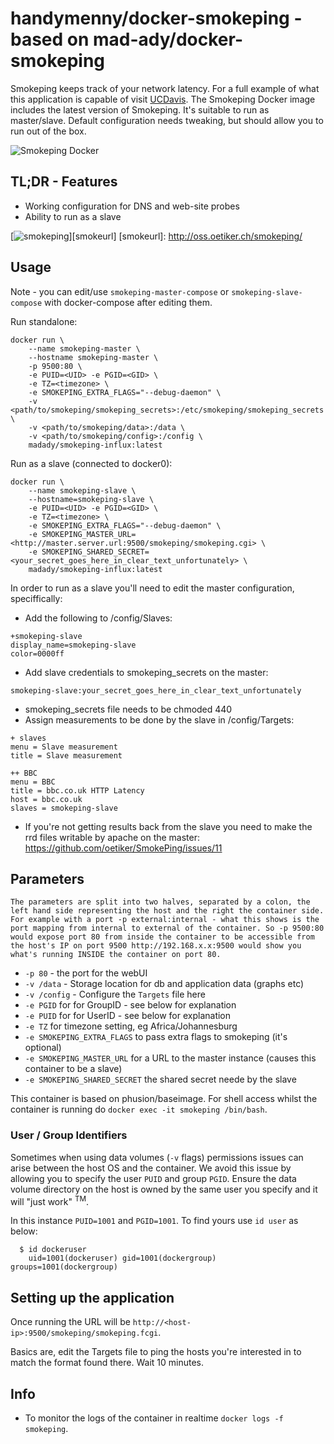 # handymenny/docker-smokeping - based on mad-ady/docker-smokeping

Smokeping keeps track of your network latency. For a full example of what this application is capable of visit [UCDavis](http://smokeping.ucdavis.edu/cgi-bin/smokeping.fcgi). The Smokeping Docker image includes the latest version of Smokeping. It's suitable to run as master/slave. Default configuration needs tweaking, but should allow you to run out of the box.

![Smokeping Docker](https://github.com/magicdude4eva/docker-smokeping/raw/master/docker-smokeping.png)

## TL;DR - Features
* Working configuration for DNS and web-site probes
* Ability to run as a slave

[![smokeping](http://oss.oetiker.ch/smokeping/inc/smokeping-logo.png)][smokeurl]
[smokeurl]: http://oss.oetiker.ch/smokeping/

## Usage

Note - you can edit/use `smokeping-master-compose` or `smokeping-slave-compose` with docker-compose after editing them.

Run standalone:

```
docker run \
    --name smokeping-master \
    --hostname smokeping-master \
    -p 9500:80 \
    -e PUID=<UID> -e PGID=<GID> \
    -e TZ=<timezone> \
    -e SMOKEPING_EXTRA_FLAGS="--debug-daemon" \
    -v <path/to/smokeping/smokeping_secrets>:/etc/smokeping/smokeping_secrets \
    -v <path/to/smokeping/data>:/data \
    -v <path/to/smokeping/config>:/config \
    madady/smokeping-influx:latest
```

Run as a slave (connected to docker0):
```
docker run \
    --name smokeping-slave \
    --hostname=smokeping-slave \
    -e PUID=<UID> -e PGID=<GID> \
    -e TZ=<timezone> \
    -e SMOKEPING_EXTRA_FLAGS="--debug-daemon" \
    -e SMOKEPING_MASTER_URL=<http://master.server.url:9500/smokeping/smokeping.cgi> \
    -e SMOKEPING_SHARED_SECRET=<your_secret_goes_here_in_clear_text_unfortunately> \
    madady/smokeping-influx:latest
```
In order to run as a slave you'll need to edit the master configuration, speciffically:
* Add the following to /config/Slaves:
```
+smokeping-slave
display_name=smokeping-slave
color=0000ff
```
* Add slave credentials to smokeping_secrets on the master:
```
smokeping-slave:your_secret_goes_here_in_clear_text_unfortunately
```
* smokeping_secrets file needs to be chmoded 440
* Assign measurements to be done by the slave in /config/Targets:
```
+ slaves
menu = Slave measurement
title = Slave measurement

++ BBC
menu = BBC
title = bbc.co.uk HTTP Latency
host = bbc.co.uk
slaves = smokeping-slave
```
* If you're not getting results back from the slave you need to make the rrd files writable by apache on the master: https://github.com/oetiker/SmokePing/issues/11

## Parameters

`The parameters are split into two halves, separated by a colon, the left hand side representing the host and the right the container side. 
For example with a port -p external:internal - what this shows is the port mapping from internal to external of the container.
So -p 9500:80 would expose port 80 from inside the container to be accessible from the host's IP on port 9500
http://192.168.x.x:9500 would show you what's running INSIDE the container on port 80.`


* `-p 80` - the port for the webUI
* `-v /data` - Storage location for db and application data (graphs etc)
* `-v /config` - Configure the `Targets` file here
* `-e PGID` for for GroupID - see below for explanation
* `-e PUID` for for UserID - see below for explanation
* `-e TZ` for timezone setting, eg Africa/Johannesburg
* `-e SMOKEPING_EXTRA_FLAGS` to pass extra flags to smokeping (it's optional)
* `-e SMOKEPING_MASTER_URL` for a URL to the master instance (causes this container to be a slave)
* `-e SMOKEPING_SHARED_SECRET` the shared secret neede by the slave


This container is based on phusion/baseimage. For shell access whilst the container is running do `docker exec -it smokeping /bin/bash`.

### User / Group Identifiers
Sometimes when using data volumes (`-v` flags) permissions issues can arise between the host OS and the container. We avoid this issue by allowing you to specify the user `PUID` and group `PGID`. Ensure the data volume directory on the host is owned by the same user you specify and it will "just work" <sup>TM</sup>.

In this instance `PUID=1001` and `PGID=1001`. To find yours use `id user` as below:

```
  $ id dockeruser
    uid=1001(dockeruser) gid=1001(dockergroup) groups=1001(dockergroup)
```

## Setting up the application 

Once running the URL will be `http://<host-ip>:9500/smokeping/smokeping.fcgi`.

Basics are, edit the Targets file to ping the hosts you're interested in to match the format found there. 
Wait 10 minutes.

## Info

* To monitor the logs of the container in realtime `docker logs -f smokeping`.

